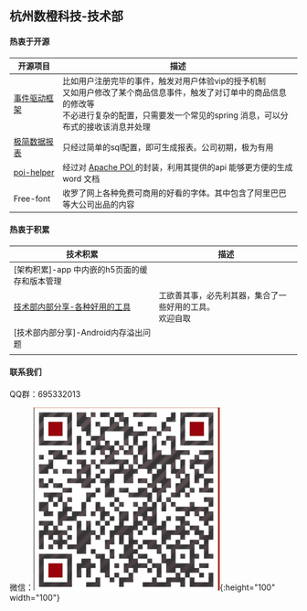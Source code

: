 ## 杭州数橙科技-技术部

#### 热衷于开源

| 开源项目                                                     | 描述                                                         |
| ------------------------------------------------------------ | ------------------------------------------------------------ |
| [事件驱动框架](https://github.com/HangZhouShuChengKeJi/eventframework) | 比如用户注册完毕的事件，触发对用户体验vip的授予机制<br>又如用户修改了某个商品信息事件，触发了对订单中的商品信息的修改等<br>不必进行复杂的配置，只需要发一个常见的spring 消息，可以分布式的接收该消息并处理 |
| [极简数据报表](https://github.com/HangZhouShuChengKeJi/simple-report) | 只经过简单的sql配置，即可生成报表。公司初期，极为有用        |
| [poi-helper](https://github.com/HangZhouShuChengKeJi/poi-helper) | 经过对 [Apache POI ](https://poi.apache.org/)的封装，利用其提供的api 能够更方便的生成 word 文档 |
| Free-font                                                    | 收罗了网上各种免费可商用的好看的字体。其中包含了阿里巴巴等大公司出品的内容 |



#### 热衷于积累

| 技术积累                                                   | 描述                                                       |
| ---------------------------------------------------------- | ---------------------------------------------------------- |
| [架构积累]-app 中内嵌的h5页面的缓存和版本管理              |                                                            |
| [技术部内部分享-各种好用的工具](share/share-one/README.md) | 工欲善其事，必先利其器，集合了一些好用的工具。<br>欢迎自取 |
| [技术部内部分享]-Android内存溢出问题                       |                                                            |
|                                                            |                                                            |

#### 联系我们

QQ群：695332013

微信：![test](wechat.png){:height="100" width="100"}




